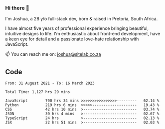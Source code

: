 ### Hi there 👋

I'm Joshua, a 28 y/o full-stack dev, born & raised in Pretoria, South Africa. 

I have almost five years of professional experience bringing beautiful, intuitive designs to life. I'm enthusiastic about front-end development, have a keen eye for detail and a passionate love-hate relationship with JavaScript.

📫 You can reach me on: joshua@sitelab.co.za

## **Code**

<!--START_SECTION:waka-->

```text
From: 31 August 2021 - To: 16 March 2023

Total Time: 1,127 hrs 29 mins

JavaScript        700 hrs 34 mins >>>>>>>>>>>>>>>>---------   62.14 %
Python            219 hrs 6 mins  >>>>>--------------------   19.43 %
CSS               42 hrs 10 mins  >------------------------   03.74 %
JSON              30 hrs 4 mins   >------------------------   02.67 %
TypeScript        24 hrs          >------------------------   02.13 %
JSX               22 hrs 51 mins  >------------------------   02.03 %
```

<!--END_SECTION:waka-->
